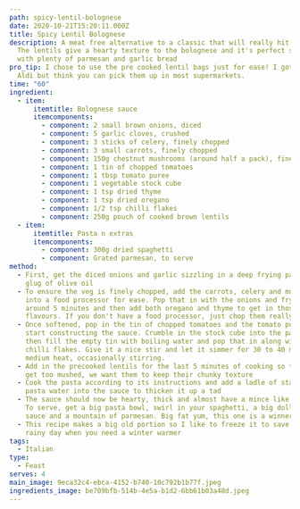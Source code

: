 ```yaml
---
path: spicy-lentil-bolognese
date: 2020-10-21T15:20:11.000Z
title: Spicy Lentil Bolognese
description: A meat free alternative to a classic that will really hit the spot.
  The lentils give a hearty texture to the bolognese and it's perfect served
  with plenty of parmesan and garlic bread
pro_tip: I chose to use the pre cooked lentil bags just for ease! I got mine in
  Aldi but think you can pick them up in most supermarkets.
time: "60"
ingredient:
  - item:
      itemtitle: Bolognese sauce
      itemcomponents:
        - component: 2 small brown onions, diced
        - component: 5 garlic cloves, crushed
        - component: 3 sticks of celery, finely chopped
        - component: 3 small carrots, finely chopped
        - component: 150g chestnut mushrooms (around half a pack), finely chopped
        - component: 1 tin of chopped tomatoes
        - component: 1 tbsp tomato puree
        - component: 1 vegetable stock cube
        - component: 1 tsp dried thyme
        - component: 1 tsp dried oregano
        - component: 1/2 tsp chilli flakes
        - component: 250g pouch of cooked brown lentils
  - item:
      itemtitle: Pasta n extras
      itemcomponents:
        - component: 300g dried spaghetti
        - component: Grated parmesan, to serve
method:
  - First, get the diced onions and garlic sizzling in a deep frying pan with a
    glug of olive oil
  - To ensure the veg is finely chopped, add the carrots, celery and mushrooms
    into a food processor for ease. Pop that in with the onions and fry off for
    around 5 minutes and then add both oregano and thyme to get in those
    flavours. If you don't have a food processor, just chop them really finely
  - Once softened, pop in the tin of chopped tomatoes and the tomato puree to
    start constructing the sauce. Crumble in the stock cube into the pan too and
    then fill the empty tin with boiling water and pop that in along with the
    chilli flakes. Give it a nice stir and let it simmer for 30 to 40 mins on a
    medium heat, occasionally stirring.
  - Add in the precooked lentils for the last 5 minutes of cooking so they don't
    get too mushed, we want them to keep their chunky texture
  - Cook the pasta according to its instructions and add a ladle of starchy
    pasta water into the sauce to thicken it up a tad
  - The sauce should now be hearty, thick and almost have a mince like texture.
    To serve, get a big pasta bowl, swirl in your spaghetti, a big dollop of the
    sauce and a mountain of parmesan. Big fat yum, this one is a winner
  - This recipe makes a big old portion so I like to freeze it to save for a
    rainy day when you need a winter warmer
tags:
  - Italian
type:
  - Feast
serves: 4
main_image: 9eca32c4-ebca-4152-b740-10c792b1b77f.jpeg
ingredients_image: be709bfb-514b-4e5a-b1d2-6bb61b03a48d.jpeg
---
```

